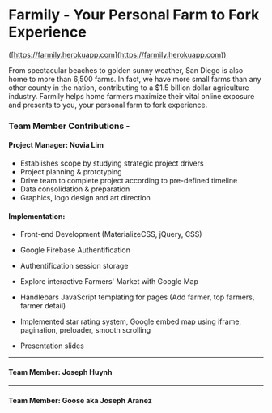 # Farmily - Your Personal Farm to Fork Experience 
([https://farmily.herokuapp.com](https://farmily.herokuapp.com))

From spectacular beaches to golden sunny weather, San Diego is also home to more than 6,500 farms. In fact, we have more small farms than any other county in the nation, contributing to a $1.5 billion dollar agriculture industry. Farmily helps home farmers maximize their vital online exposure and presents to you, your personal farm to fork experience.

### Team Member Contributions - 

#### Project Manager: Novia Lim

* Establishes scope by studying strategic project drivers
* Project planning & prototyping
* Drive team to complete project according to pre-defined timeline 
* Data consolidation & preparation
* Graphics, logo design and art direction

#### Implementation:

* Front-end Development (MaterializeCSS, jQuery, CSS)
    
* Google Firebase Authentification
    
* Authentification session storage

* Explore interactive Farmers' Market with Google Map 

* Handlebars JavaScript templating for pages (Add farmer, top farmers, farmer detail)

* Implemented star rating system, Google embed map using iframe, pagination, preloader, smooth scrolling

* Presentation slides

- - -

#### Team Member: Joseph Huynh

- - -

#### Team Member: Goose aka Joseph Aranez

